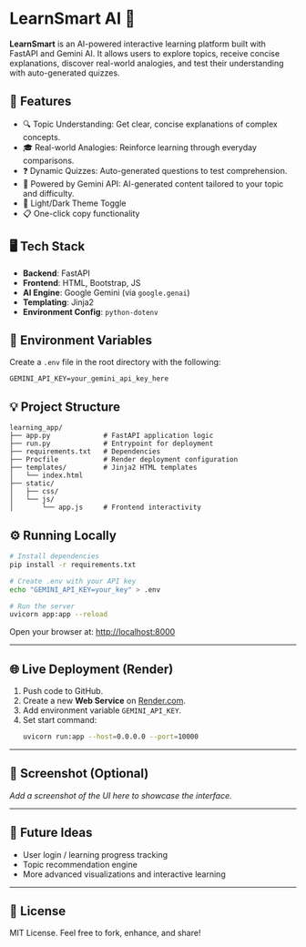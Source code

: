 # LearnSmart AI 🧠

**LearnSmart** is an AI-powered interactive learning platform built with FastAPI and Gemini AI. It allows users to explore topics, receive concise explanations, discover real-world analogies, and test their understanding with auto-generated quizzes.

## 🚀 Features

- 🔍 Topic Understanding: Get clear, concise explanations of complex concepts.
- 🎓 Real-world Analogies: Reinforce learning through everyday comparisons.
- ❓ Dynamic Quizzes: Auto-generated questions to test comprehension.
- 🧠 Powered by Gemini API: AI-generated content tailored to your topic and difficulty.
- 🌙 Light/Dark Theme Toggle
- 📋 One-click copy functionality

## 🖥️ Tech Stack

- **Backend**: FastAPI
- **Frontend**: HTML, Bootstrap, JS
- **AI Engine**: Google Gemini (via `google.genai`)
- **Templating**: Jinja2
- **Environment Config**: `python-dotenv`

## 🔐 Environment Variables

Create a `.env` file in the root directory with the following:

```env
GEMINI_API_KEY=your_gemini_api_key_here
```

## 💡 Project Structure

```
learning_app/
├── app.py             # FastAPI application logic
├── run.py             # Entrypoint for deployment
├── requirements.txt   # Dependencies
├── Procfile           # Render deployment configuration
├── templates/         # Jinja2 HTML templates
│   └── index.html
├── static/
│   ├── css/
│   └── js/
│       └── app.js     # Frontend interactivity
```

## ⚙️ Running Locally

```bash
# Install dependencies
pip install -r requirements.txt

# Create .env with your API key
echo "GEMINI_API_KEY=your_key" > .env

# Run the server
uvicorn app:app --reload
```

Open your browser at: [http://localhost:8000](http://localhost:8000)

---

## 🌐 Live Deployment (Render)

1. Push code to GitHub.
2. Create a new **Web Service** on [Render.com](https://render.com).
3. Add environment variable `GEMINI_API_KEY`.
4. Set start command:  
   ```bash
   uvicorn run:app --host=0.0.0.0 --port=10000
   ```

---

## 📸 Screenshot (Optional)

_Add a screenshot of the UI here to showcase the interface._

---

## 🧩 Future Ideas

- User login / learning progress tracking
- Topic recommendation engine
- More advanced visualizations and interactive learning

---

## 📜 License

MIT License. Feel free to fork, enhance, and share!


